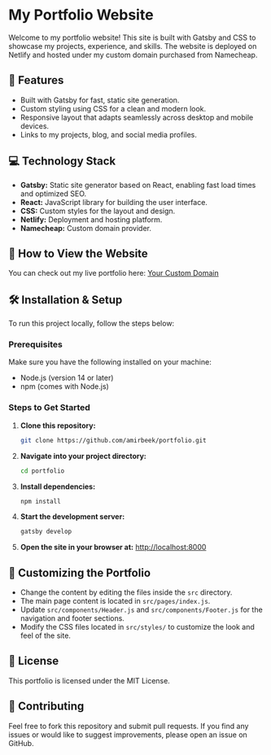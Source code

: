 
# My Portfolio Website

Welcome to my portfolio website! This site is built with Gatsby and CSS to showcase my projects, experience, and skills. The website is deployed on Netlify and hosted under my custom domain purchased from Namecheap.

## 🚀 Features
- Built with Gatsby for fast, static site generation.
- Custom styling using CSS for a clean and modern look.
- Responsive layout that adapts seamlessly across desktop and mobile devices.
- Links to my projects, blog, and social media profiles.

## 💻 Technology Stack
- **Gatsby:** Static site generator based on React, enabling fast load times and optimized SEO.
- **React:** JavaScript library for building the user interface.
- **CSS:** Custom styles for the layout and design.
- **Netlify:** Deployment and hosting platform.
- **Namecheap:** Custom domain provider.

## 📖 How to View the Website
You can check out my live portfolio here:
[Your Custom Domain](http://example.com)

## 🛠️ Installation & Setup
To run this project locally, follow the steps below:

### Prerequisites
Make sure you have the following installed on your machine:
- Node.js (version 14 or later)
- npm (comes with Node.js)

### Steps to Get Started
1. **Clone this repository:**
    ```bash
    git clone https://github.com/amirbeek/portfolio.git
    ```
2. **Navigate into your project directory:**
    ```bash
    cd portfolio
    ```
3. **Install dependencies:**
    ```bash
    npm install
    ```
4. **Start the development server:**
    ```bash
    gatsby develop
    ```
5. **Open the site in your browser at:**
    [http://localhost:8000](http://localhost:8000)

## 🔧 Customizing the Portfolio
- Change the content by editing the files inside the `src` directory.
- The main page content is located in `src/pages/index.js`.
- Update `src/components/Header.js` and `src/components/Footer.js` for the navigation and footer sections.
- Modify the CSS files located in `src/styles/` to customize the look and feel of the site.

## 📝 License
This portfolio is licensed under the MIT License.

## 🤝 Contributing
Feel free to fork this repository and submit pull requests. If you find any issues or would like to suggest improvements, please open an issue on GitHub.


